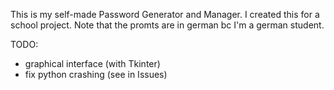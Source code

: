 This is my self-made Password Generator and Manager. 
I created this for a school project. 
Note that the promts are in german bc I'm a german student.


TODO:
  - graphical interface (with Tkinter)
  - fix python crashing (see in Issues)
